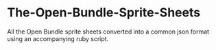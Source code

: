 The-Open-Bundle-Sprite-Sheets
=============================

All the Open Bundle sprite sheets converted into a common json format using an accompanying ruby script.
